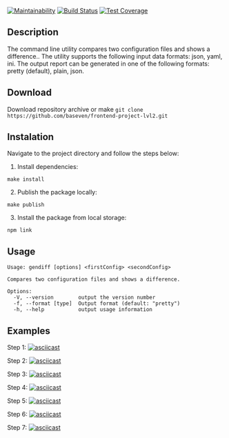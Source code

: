 [![Maintainability](https://api.codeclimate.com/v1/badges/fa53fc87039982487d68/maintainability)](https://codeclimate.com/github/baseven/frontend-project-lvl2/maintainability)
[![Build Status](https://travis-ci.org/baseven/frontend-project-lvl2.svg?branch=master)](https://travis-ci.org/baseven/frontend-project-lvl2)
[![Test Coverage](https://api.codeclimate.com/v1/badges/fa53fc87039982487d68/test_coverage)](https://codeclimate.com/github/baseven/frontend-project-lvl2/test_coverage)

## Description
The command line utility compares two configuration files and shows a difference..
The utility supports the following input data formats: json, yaml, ini.
The output report can be generated in one of the following formats: pretty (default), plain, json.

## Download

Download repository archive or make `git clone https://github.com/baseven/frontend-project-lvl2.git`

## Instalation

Navigate to the project directory and follow the steps below:

1. Install dependencies:

```
make install
```
2. Publish the package locally:

```
make publish
```
3. Install the package from local storage:

```
npm link
```
## Usage
```
Usage: gendiff [options] <firstConfig> <secondConfig>

Compares two configuration files and shows a difference.

Options:
  -V, --version        output the version number
  -f, --format [type]  Output format (default: "pretty")
  -h, --help           output usage information
```

## Examples


Step 1:
[![asciicast](https://asciinema.org/a/gqnuYVAUZuM9NwiT6ci7KVzjw.svg)](https://asciinema.org/a/gqnuYVAUZuM9NwiT6ci7KVzjw)

Step 2:
[![asciicast](https://asciinema.org/a/wCZkRegezW79JHyQ1k8vI4Ymb.svg)](https://asciinema.org/a/wCZkRegezW79JHyQ1k8vI4Ymb)

Step 3:
[![asciicast](https://asciinema.org/a/5bSAptHQFHbrh0tOJUUKEq7aP.svg)](https://asciinema.org/a/5bSAptHQFHbrh0tOJUUKEq7aP)

Step 4:
[![asciicast](https://asciinema.org/a/noCTgNxY1BvNoOz5YDNkHnX7O.svg)](https://asciinema.org/a/noCTgNxY1BvNoOz5YDNkHnX7O)

Step 5:
[![asciicast](https://asciinema.org/a/5X9k5D7vj6bJAd2N2Jrc0Krbr.svg)](https://asciinema.org/a/5X9k5D7vj6bJAd2N2Jrc0Krbr)

Step 6:
[![asciicast](https://asciinema.org/a/tDWGLgcFOPIt4BsMkRmBziAyP.svg)](https://asciinema.org/a/tDWGLgcFOPIt4BsMkRmBziAyP)

Step 7:
[![asciicast](https://asciinema.org/a/1snnCsQxI9P7TDopzDU1a0CCN.svg)](https://asciinema.org/a/1snnCsQxI9P7TDopzDU1a0CCN)